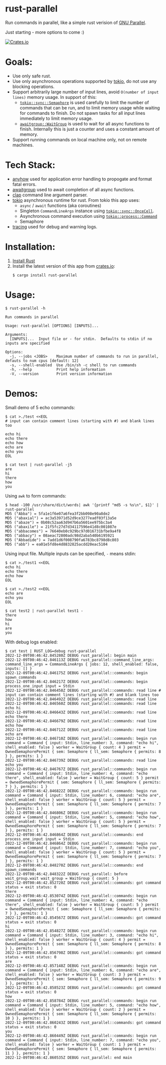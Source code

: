 # rust-parallel

Run commands in parallel, like a simple rust verision of [GNU Parallel](https://www.gnu.org/software/parallel/).

Just starting - more options to come :)

[![Crates.io][crates-badge]][crates-url]

[crates-badge]: https://img.shields.io/crates/v/rust-parallel.svg
[crates-url]: https://crates.io/crates/rust-parallel

# Goals:
* Use only safe rust.
* Use only asynchronous operations supported by [tokio](https://tokio.rs), do not use any blocking operations.
* Support arbitrarily large number of input lines, avoid `O(number of input lines)` memory usage.  In support of this:
  * [`tokio::sync::Semaphore`](https://docs.rs/tokio/latest/tokio/sync/struct.Semaphore.html) is used carefully to limit the number of commands that can be run, and to limit memory usage while waiting for commands to finish.  Do not spawn tasks for all input lines immediately to limit memory usage.
  * [`awaitgroup::WaitGroup`](https://crates.io/crates/awaitgroup) is used to wait for all async functions to finish.  Internally this is just a counter and uses a constant amount of memory.
* Support running commands on local machine only, not on remote machines.

# Tech Stack:
* [anyhow](https://github.com/dtolnay/anyhow) used for application error handling to propogate and format fatal errors.
* [awaitgroup](https://crates.io/crates/awaitgroup) used to await completion of all async functions.
* [clap](https://docs.rs/clap/latest/clap/) command line argument parser.
* [tokio](https://tokio.rs/) asynchronous runtime for rust.  From tokio this app uses:
  * `async` / `await` functions (aka coroutines)
  * Singleton `CommandLineArgs` instance using [`tokio::sync::OnceCell`](https://docs.rs/tokio/latest/tokio/sync/struct.OnceCell.html).
  * Asynchronous command execution using [`tokio::process::Command`](https://docs.rs/tokio/latest/tokio/process/struct.Command.html)
  * Semaphore
* [tracing](https://docs.rs/tracing/latest/tracing/) used for debug and warning logs.

# Installation:
1. [Install Rust](https://www.rust-lang.org/learn/get-started)
2. Install the latest version of this app from [crates.io](https://crates.io):
   ```
   $ cargo install rust-parallel   
   ```

# Usage:
```
$ rust-parallel -h

Run commands in parallel

Usage: rust-parallel [OPTIONS] [INPUTS]...

Arguments:
  [INPUTS]...  Input file or - for stdin.  Defaults to stdin if no inputs are specified

Options:
  -j, --jobs <JOBS>    Maximum number of commands to run in parallel, defauts to num cpus [default: 12]
  -s, --shell-enabled  Use /bin/sh -c shell to run commands
  -h, --help           Print help information
  -V, --version        Print version information
```

# Demos:

Small demo of 5 echo commands:

```
$ cat >./test <<EOL
# input can contain comment lines (starting with #) and blank lines too

echo hi
echo there
echo how
echo are
echo you
EOL

$ cat test | rust-parallel -j5
are
hi
there
how
you
```

Using `awk` to form commands:

```
$ head -100 /usr/share/dict/words| awk '{printf "md5 -s %s\n", $1}' | rust-parallel
MD5 ("Abba") = 5fa1e1f6e07a6fea3f2bb098e90a8de2
MD5 ("abaxial") = ac3a53971d52d9ce3277eadf03f13a5e
MD5 ("abaze") = 0b08c52aa63d947b6a5601ee975bc3a4
MD5 ("abaxile") = 21f5fc27d7d34117596e41d8c001087e
MD5 ("abbacomes") = 76640eb0c929bc97d016731bfbe9a4f8
MD5 ("abbacy") = 08aeac72800adc98d2aba540b6195921
MD5 ("Abbadide") = 7add1d6f008790fa6783bc8798d8c803
MD5 ("abb") = ea01e5fd8e4d8832825acdd20eac5104
```

Using input file.  Multiple inputs can be specified, `-` means stdin:

```
$ cat >./test1 <<EOL
echo hi
echo there
echo how
EOL

$ cat >./test2 <<EOL
echo are
echo you
EOL

$ cat test2 | rust-parallel test1 -
there
how
hi
are
you

```

With debug logs enabled:

```
$ cat test | RUST_LOG=debug rust-parallel
2022-12-09T00:46:42.845280Z DEBUG rust_parallel: begin main
2022-12-09T00:46:42.846113Z DEBUG rust_parallel::command_line_args: command_line_args = CommandLineArgs { jobs: 12, shell_enabled: false, inputs: [] }
2022-12-09T00:46:42.846175Z DEBUG rust_parallel::commands: begin spawn_commands
2022-12-09T00:46:42.846217Z DEBUG rust_parallel::commands: begin process_one_input input = Stdin
2022-12-09T00:46:42.846458Z DEBUG rust_parallel::commands: read line # input can contain comment lines (starting with #) and blank lines too
2022-12-09T00:46:42.846492Z DEBUG rust_parallel::commands: read line
2022-12-09T00:46:42.846560Z DEBUG rust_parallel::commands: read line echo hi
2022-12-09T00:46:42.846643Z DEBUG rust_parallel::commands: read line echo there
2022-12-09T00:46:42.846679Z DEBUG rust_parallel::commands: read line echo how
2022-12-09T00:46:42.846712Z DEBUG rust_parallel::commands: read line echo are
2022-12-09T00:46:42.846710Z DEBUG rust_parallel::commands: begin run command = Command { input: Stdin, line_number: 3, command: "echo hi", shell_enabled: false } worker = WaitGroup { count: 4 } permit = OwnedSemaphorePermit { sem: Semaphore { ll_sem: Semaphore { permits: 8 } }, permits: 1 }
2022-12-09T00:46:42.846739Z DEBUG rust_parallel::commands: read line echo you
2022-12-09T00:46:42.846767Z DEBUG rust_parallel::commands: begin run command = Command { input: Stdin, line_number: 4, command: "echo there", shell_enabled: false } worker = WaitGroup { count: 5 } permit = OwnedSemaphorePermit { sem: Semaphore { ll_sem: Semaphore { permits: 7 } }, permits: 1 }
2022-12-09T00:46:42.846822Z DEBUG rust_parallel::commands: begin run command = Command { input: Stdin, line_number: 6, command: "echo are", shell_enabled: false } worker = WaitGroup { count: 5 } permit = OwnedSemaphorePermit { sem: Semaphore { ll_sem: Semaphore { permits: 7 } }, permits: 1 }
2022-12-09T00:46:42.846806Z DEBUG rust_parallel::commands: begin run command = Command { input: Stdin, line_number: 5, command: "echo how", shell_enabled: false } worker = WaitGroup { count: 5 } permit = OwnedSemaphorePermit { sem: Semaphore { ll_sem: Semaphore { permits: 7 } }, permits: 1 }
2022-12-09T00:46:42.846864Z DEBUG rust_parallel::commands: end process_one_input input = Stdin
2022-12-09T00:46:42.846864Z DEBUG rust_parallel::commands: begin run command = Command { input: Stdin, line_number: 7, command: "echo you", shell_enabled: false } worker = WaitGroup { count: 5 } permit = OwnedSemaphorePermit { sem: Semaphore { ll_sem: Semaphore { permits: 7 } }, permits: 1 }
2022-12-09T00:46:42.848270Z DEBUG rust_parallel::commands: end spawn_commands
2022-12-09T00:46:42.848322Z DEBUG rust_parallel: before wait_group.wait wait_group = WaitGroup { count: 5 }
2022-12-09T00:46:42.852720Z DEBUG rust_parallel::commands: got command status = exit status: 0
there
2022-12-09T00:46:42.853074Z DEBUG rust_parallel::commands: begin run command = Command { input: Stdin, line_number: 4, command: "echo there", shell_enabled: false } worker = WaitGroup { count: 5 } permit = OwnedSemaphorePermit { sem: Semaphore { ll_sem: Semaphore { permits: 7 } }, permits: 1 }
2022-12-09T00:46:42.854567Z DEBUG rust_parallel::commands: got command status = exit status: 0
hi
2022-12-09T00:46:42.854827Z DEBUG rust_parallel::commands: begin run command = Command { input: Stdin, line_number: 3, command: "echo hi", shell_enabled: false } worker = WaitGroup { count: 4 } permit = OwnedSemaphorePermit { sem: Semaphore { ll_sem: Semaphore { permits: 8 } }, permits: 1 }
2022-12-09T00:46:42.856798Z DEBUG rust_parallel::commands: got command status = exit status: 0
are
2022-12-09T00:46:42.857148Z DEBUG rust_parallel::commands: begin run command = Command { input: Stdin, line_number: 6, command: "echo are", shell_enabled: false } worker = WaitGroup { count: 3 } permit = OwnedSemaphorePermit { sem: Semaphore { ll_sem: Semaphore { permits: 9 } }, permits: 1 }
2022-12-09T00:46:42.858523Z DEBUG rust_parallel::commands: got command status = exit status: 0
how
2022-12-09T00:46:42.858784Z DEBUG rust_parallel::commands: begin run command = Command { input: Stdin, line_number: 5, command: "echo how", shell_enabled: false } worker = WaitGroup { count: 2 } permit = OwnedSemaphorePermit { sem: Semaphore { ll_sem: Semaphore { permits: 10 } }, permits: 1 }
2022-12-09T00:46:42.860243Z DEBUG rust_parallel::commands: got command status = exit status: 0
you
2022-12-09T00:46:42.860449Z DEBUG rust_parallel::commands: begin run command = Command { input: Stdin, line_number: 7, command: "echo you", shell_enabled: false } worker = WaitGroup { count: 1 } permit = OwnedSemaphorePermit { sem: Semaphore { ll_sem: Semaphore { permits: 11 } }, permits: 1 }
2022-12-09T00:46:42.860535Z DEBUG rust_parallel: end main
```
